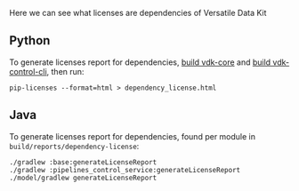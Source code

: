 Here we can see what licenses are dependencies of Versatile Data Kit

## Python 

To generate licenses report for dependencies, [build vdk-core](https://github.com/vmware/versatile-data-kit/blob/main/projects/vdk-core/CONTRIBUTING.md#local-build) and [build vdk-control-cli](https://github.com/vmware/versatile-data-kit/blob/main/projects/vdk-control-cli/CONTRIBUTING.md#build), then run:
```
pip-licenses --format=html > dependency_license.html
```

## Java 

To generate licenses report for dependencies, found per module in ```build/reports/dependency-license```:
```
./gradlew :base:generateLicenseReport
./gradlew :pipelines_control_service:generateLicenseReport
./model/gradlew generateLicenseReport
```
